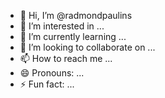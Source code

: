 - 👋 Hi, I’m @radmondpaulins
- 👀 I’m interested in ...
- 🌱 I’m currently learning ...
- 💞️ I’m looking to collaborate on ...
- 📫 How to reach me ...
- 😄 Pronouns: ...
- ⚡ Fun fact: ...

<!---
radmondpaulins/radmondpaulins is a ✨ special ✨ repository because its `README.md` (this file) appears on your GitHub profile.
You can click the Preview link to take a look at your changes.
--->

